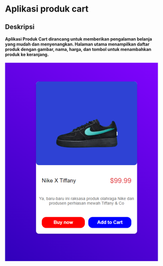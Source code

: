 # Aplikasi produk cart

## Deskripsi ##

#### Aplikasi Produk Cart dirancang untuk memberikan pengalaman belanja yang mudah dan menyenangkan. Halaman utama menampilkan daftar produk dengan gambar, nama, harga, dan tombol untuk menambahkan produk ke keranjang. ####

![nike](nike1.png)


